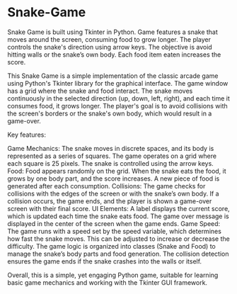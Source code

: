 # Snake-Game
Snake Game is built using Tkinter in Python. Game features a snake that moves around the screen, consuming food to grow longer. The player controls the snake's direction using arrow keys. The objective is avoid hitting walls or the snake’s own body. Each food item eaten increases the score.

This Snake Game is a simple implementation of the classic arcade game using Python's Tkinter library for the graphical interface. The game window has a grid where the snake and food interact. The snake moves continuously in the selected direction (up, down, left, right), and each time it consumes food, it grows longer. The player's goal is to avoid collisions with the screen's borders or the snake's own body, which would result in a game-over.

Key features:

Game Mechanics: The snake moves in discrete spaces, and its body is represented as a series of squares. The game operates on a grid where each square is 25 pixels. The snake is controlled using the arrow keys.
Food: Food appears randomly on the grid. When the snake eats the food, it grows by one body part, and the score increases. A new piece of food is generated after each consumption.
Collisions: The game checks for collisions with the edges of the screen or with the snake’s own body. If a collision occurs, the game ends, and the player is shown a game-over screen with their final score.
UI Elements: A label displays the current score, which is updated each time the snake eats food. The game over message is displayed in the center of the screen when the game ends.
Game Speed: The game runs with a speed set by the speed variable, which determines how fast the snake moves. This can be adjusted to increase or decrease the difficulty.
The game logic is organized into classes (Snake and Food) to manage the snake’s body parts and food generation. The collision detection ensures the game ends if the snake crashes into the walls or itself.

Overall, this is a simple, yet engaging Python game, suitable for learning basic game mechanics and working with the Tkinter GUI framework.








